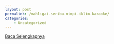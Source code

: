 ```yaml
---
layout: post
permalink: /mahligai-seribu-mimpi-iklim-karaoke/
categories:
    - Uncategorized
---
```


[Baca Selengkapnya](/09)